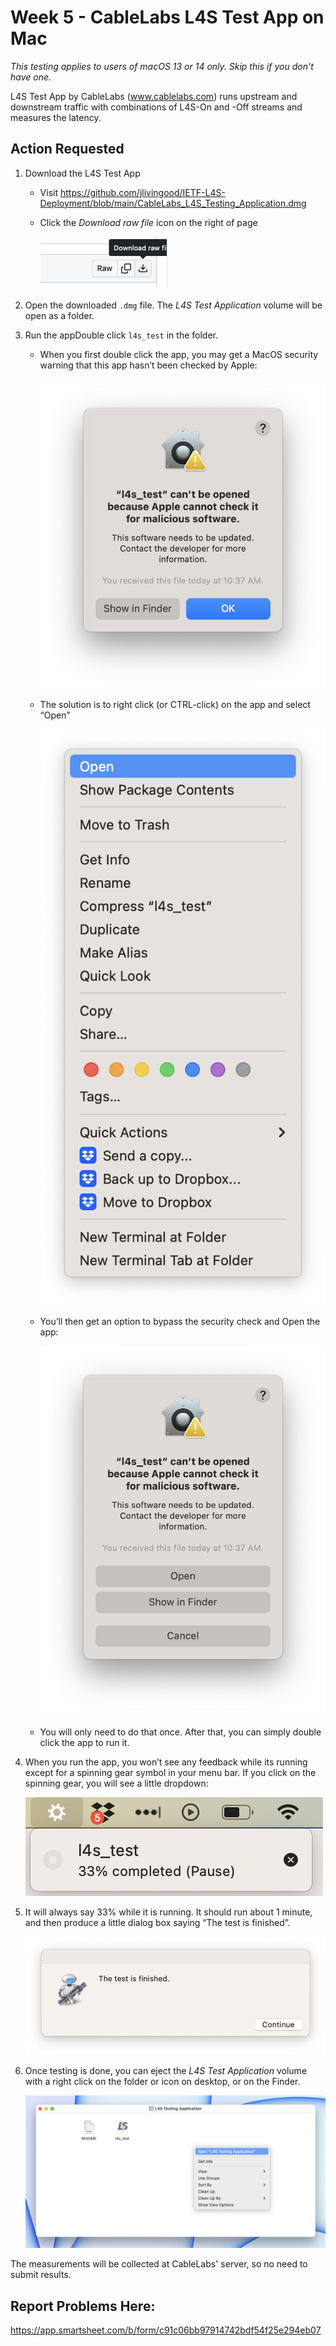 # Week 5 - CableLabs L4S Test App on Mac

*This testing applies to users of macOS 13 or 14 only.  Skip this if you don't have one.*

L4S Test App by CableLabs (www.cablelabs.com) runs upstream and downstream traffic with combinations of L4S-On and -Off streams and measures the latency.

## Action Requested

1. Download the L4S Test App
   * Visit https://github.com/jlivingood/IETF-L4S-Deployment/blob/main/CableLabs_L4S_Testing_Application.dmg
   * Click the *Download raw file* icon on the right of page

     ![t_download](images/CableLabs_l4s_test_download.png)    

1. Open the downloaded `.dmg` file.  The *L4S Test Application* volume will be open as a folder.
1. Run the appDouble click `l4s_test` in the folder.
   * When you first double click the app, you may get a MacOS security warning that this app hasn’t been checked by Apple:

     ![t_warning](images/CableLabs_l4s_test_warning.png)    

   * The solution is to right click (or CTRL-click) on the app and select “Open”

     ![t_open](images/CableLabs_l4s_test_open.png)

   * You’ll then get an option to bypass the security check and Open the app:

     ![t_permission](images/CableLabs_l4s_test_permission.png)

   * You will only need to do that once. After that, you can simply double click the app to run it.
1. When you run the app, you won’t see any feedback while its running except for a spinning gear symbol in your menu bar. If you click on the spinning gear, you will see a little dropdown:

     ![t_progress](images/CableLabs_l4s_test_progress.png)

1. It will always say 33% while it is running.  It should run about 1 minute, and then produce a little dialog box saying “The test is finished”.

     ![t_finish](images/CableLabs_l4s_test_finish.png)

1. Once testing is done, you can eject the *L4S Test Application* volume with a right click on the folder or icon on desktop, or on the Finder.

     ![t_eject](images/CableLabs_l4s_test_eject.png)

The measurements will be collected at CableLabs' server, so no need to submit results.

## Report Problems Here: 
https://app.smartsheet.com/b/form/c91c06bb97914742bdf54f25e294eb07

